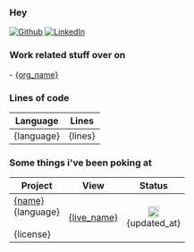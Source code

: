 <span>
<h3>Hey</h3>
<a href="{github_url}" target="_blank"><img alt="Github" src="https://img.shields.io/badge/GitHub-%2312100E.svg?&style=for-the-badge&logo=Github&logoColor=white" /></a> 
<a href="{linkedin_url}" target="_blank"><img alt="LinkedIn" src="https://img.shields.io/badge/linkedin-%230077B5.svg?&style=for-the-badge&logo=linkedin&logoColor=white" /></a>

<h3>Work related stuff over on</h3>
<orgs>
- <a href='{org_url}'>{org_name}</a>
</orgs>
</span>
<span>
<h3>Lines of code</h3>    
<table>
  <thead>
    <tr>
      <th>Language</th>
      <th>Lines</th>
    </tr>
  </thead>
  <tbody>
    <langs>
      <tr>
        <td>{language}</td>
        <td>{lines}</td>
      </tr>
    </langs>
  </tbody>
</table>
</span>

### Some things i've been poking at

<table>
  <thead>
    <tr>
      <th>Project</th>
      <th>View</th>
      <th>Status</th>
    </tr>
  </thead>
  <tbody>
    <repos>
        <tr>
            <td><a href='{html_url}' title='{name}'>{name}</a><br/>{language}<br/><br/>{license}</td>
            <td><a href='{live_url}' title='{live_name}'>{live_name}</a></td>
            <td align="center"><img src='{badge}' height='20px'/><br/>{updated_at}</td>
        </tr>
    </repos>
  </tbody>
</table>